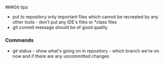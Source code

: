###Git tips
- put to repository only important files which cannot be recreated by any other tools - don't put any IDE's files or *class files
- git commit message should be of good quality

### Commands
- git status - show what's going on in repository - which branch we're on now and if there are any  uncommitted  changes